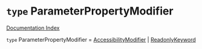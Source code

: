 # `type` ParameterPropertyModifier

[Documentation Index](../README.md)

`type` ParameterPropertyModifier = [AccessibilityModifier](../type.AccessibilityModifier/README.md) | [ReadonlyKeyword](../type.ReadonlyKeyword/README.md)